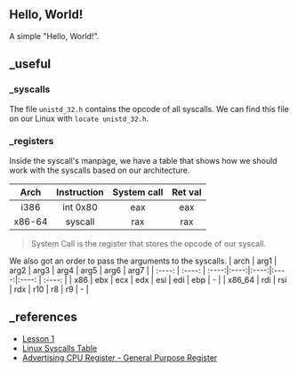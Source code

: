 ## Hello, World!

A simple "Hello, World!".

## \_useful

### \_syscalls

The file `unistd_32.h` contains the opcode of all syscalls. We can find this file on our Linux with `locate unistd_32.h`.

### \_registers

Inside the syscall's manpage, we have a table that shows how we should work with the syscalls based on our architecture.

|  Arch  | Instruction | System call | Ret val |
| :----: | :---------: | :---------: | :-----: |
|  i386  |  int 0x80   |     eax     |   eax   |
| x86-64 |   syscall   |     rax     |   rax   |

> System Call is the register that stores the opcode of our syscall.

We also got an order to pass the arguments to the syscalls.
| arch | arg1 | arg2 | arg3 | arg4 | arg5 | arg6 | arg7 |
| :----: | :----: | :----:|:----:|:----:|:----:|:----: | :----: |
| x86 | ebx | ecx | edx | esi | edi | ebp | - |
| x86_64 | rdi | rsi | rdx | r10 | r8 | r9 | - |

## \_references

- [Lesson 1](https://asmtutor.com/#lesson1)
- [Linux Syscalls Table](https://chromium.googlesource.com/chromiumos/docs/+/HEAD/constants/syscalls.md#x86-32_bit)
- [Advertising
  CPU Register - General Purpose Register](https://web.archive.org/web/20191114093028/https://gerardnico.com/computer/cpu/register/general)

